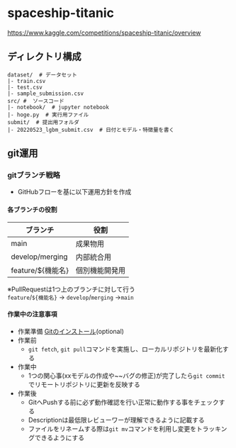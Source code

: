 # spaceship-titanic
https://www.kaggle.com/competitions/spaceship-titanic/overview

## ディレクトリ構成
```
dataset/  # データセット
|- train.csv
|- test.csv
|- sample_submission.csv
src/ #  ソースコード
|- notebook/  # jupyter notebook
|- hoge.py  # 実行用ファイル
submit/  # 提出用フォルダ
|- 20220523_lgbm_submit.csv  # 日付とモデル・特徴量を書く
```

## git運用
### gitブランチ戦略
- GitHubフローを基に以下運用方針を作成

#### 各ブランチの役割
|ブランチ|役割|
|---|---|
|main|成果物用|
|develop/merging|内部統合用|
|feature/${機能名}|個別機能開発用|

※PullRequestは1つ上のブランチに対して行う  
`feature`/`${機能名}` → `develop`/`merging` →`main`

#### 作業中の注意事項
- 作業準備
[Gitのインストール](https://gitforwindows.org/)(optional)
- 作業前
  - `git fetch`, `git pull`コマンドを実施し、ローカルリポジトリを最新化する
- 作業中
  - 1つの関心事(xxモデルの作成や~~バグの修正)が完了したら`git commit`でリモートリポジトリに更新を反映する
- 作業後
  - GitへPushする前に必ず動作確認を行い正常に動作する事をチェックする
  - Descriptionは最低限レビューワーが理解できるように記載する
  - ファイルをリネームする際は`git mv`コマンドを利用し変更をトラッキングできるようにする
